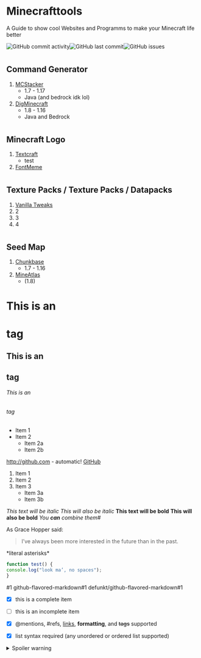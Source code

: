 # Minecrafttools
A Guide to show cool Websites and Programms to make your Minecraft life better

<img alt="GitHub commit activity" src="https://img.shields.io/github/commit-activity/m/xhendrikg/minecrafttools?style=plastic"><img alt="GitHub last commit" src="https://img.shields.io/github/last-commit/xhendrikg/minecrafttools?style=plastic"><img alt="GitHub issues" src="https://img.shields.io/github/issues-raw/xhendrikg/minecrafttools?style=plastic">

#  <h2> Command Generator
1. [MCStacker](mcstacker.net)
   * 1.7 - 1.17
   * Java (and bedrock idk lol)
2. [DigMinecraft](https://www.digminecraft.com/generators/index.php)
   * 1.8 - 1.16
   * Java and Bedrock
 
 # <h2> Minecraft Logo
  1. [Textcraft](textcraft.net)
      * test
  3. [FontMeme](fontmeme.com/minecraft)
  
# <h2> Texture Packs / Texture Packs / Datapacks
  1. [Vanilla Tweaks](vanillatweaks.net)
  2. 2
  3. 3
  4. 4

# <h2> Seed Map
  1. [Chunkbase](chunkbase.com)
     * 1.7 - 1.16
  2. [MineAtlas](mineatlas.com)
     * (1.8)



  






# This is an <h1> tag
## This is an <h2> tag
###### This is an <h6> tag
  
  
  
* Item 1
* Item 2
  * Item 2a
  * Item 2b


http://github.com - automatic!
[GitHub](http://github.com)

1. Item 1
2. Item 2
3. Item 3
    * Item 3a
    * Item 3b


*This text will be italic*
_This will also be italic_
**This text will be bold**
__This will also be bold__
*You **can** combine them*#



As Grace Hopper said:
> I’ve always been more interested
> in the future than in the past.
> 


\*literal asterisks\*


```javascript
function test() {
console.log("look ma’, no spaces");
}
```


#1
github-flavored-markdown#1
defunkt/github-flavored-markdown#1

- [x] this is a complete item
- [ ] this is an incomplete item
- [x] @mentions, #refs, [links](),
**formatting**, and <del>tags</del>
supported
- [x] list syntax required (any
unordered or ordered list
supported)


<details>
  <summary>Spoiler warning</summary>
  </details>
